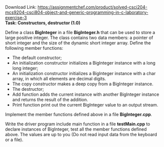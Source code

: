 Download Link: https://assignmentchef.com/product/solved-csci204-mcs9204-csci804-object-and-generic-programming-in-c-laboratory-exercise-3
<br>
<strong>Task: Constructors, destructor (1.0)</strong>

Define a class <strong>BigInteger</strong> in a file <strong>BigInteger.h</strong> that can be used to store a large positive integer. The class contains two data members: a pointer of short integer and the size of the dynamic short integer array. Define the following member functions:

<ul>

 <li>The default constructor;</li>

 <li>An initialization constructor initializes a BigInteger instance with a long long integer;</li>

 <li>An initialization constructor initializes a BigInteger instance with a char array, in which all elements are decimal digits.</li>

 <li>The copy constructor makes a deep copy from a BigInteger instance.</li>

 <li>The destructor;</li>

 <li>Add function adds the current instance with another BigInteger instance and returns the result of the addition.</li>

 <li>Print function print out the current BigInteger value to an output stream.</li>

</ul>

Implement the member functions defined above in a file <strong>BigInteger.cpp</strong>.

Write the driver program include main function in a file <strong>testMain.cpp</strong> to declare instances of BigInteger, test all the member functions defined above. The values are up to you (Do not read input data from the keyboard or a file).


